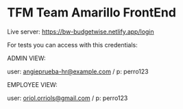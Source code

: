 # TFM Team Amarillo FrontEnd

Live server: https://bw-budgetwise.netlify.app/login

For tests you can access with this credentials:

ADMIN VIEW:

user: angieprueba-hr@example.com   /   p: perro123

EMPLOYEE VIEW:

user: oriol.orriols@gmail.com    /   p: perro123
